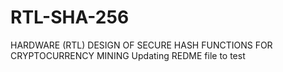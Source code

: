 # RTL-SHA-256
HARDWARE (RTL) DESIGN OF SECURE HASH FUNCTIONS FOR CRYPTOCURRENCY MINING
Updating REDME file to test
